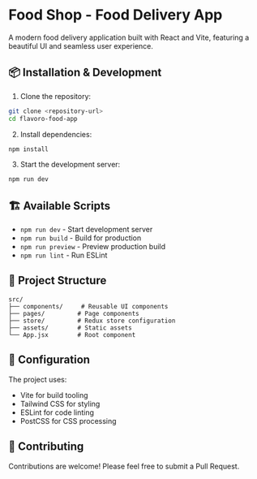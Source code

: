 # Food Shop - Food Delivery App

A modern food delivery application built with React and Vite, featuring a beautiful UI and seamless user experience.

## 📦 Installation & Development

1. Clone the repository:
```bash
git clone <repository-url>
cd flavoro-food-app
```

2. Install dependencies:
```bash
npm install
```

3. Start the development server:
```bash
npm run dev
```

## 🏗️ Available Scripts

- `npm run dev` - Start development server
- `npm run build` - Build for production
- `npm run preview` - Preview production build
- `npm run lint` - Run ESLint

## 🎨 Project Structure

```
src/
├── components/     # Reusable UI components
├── pages/         # Page components
├── store/         # Redux store configuration
├── assets/        # Static assets
└── App.jsx        # Root component
```

## 🔧 Configuration

The project uses:
- Vite for build tooling
- Tailwind CSS for styling
- ESLint for code linting
- PostCSS for CSS processing

## 👥 Contributing

Contributions are welcome! Please feel free to submit a Pull Request.
